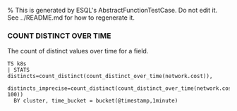 % This is generated by ESQL's AbstractFunctionTestCase. Do not edit it. See ../README.md for how to regenerate it.

### COUNT DISTINCT OVER TIME
The count of distinct values over time for a field.

```esql
TS k8s
| STATS distincts=count_distinct(count_distinct_over_time(network.cost)),
        distincts_imprecise=count_distinct(count_distinct_over_time(network.cost, 100))
  BY cluster, time_bucket = bucket(@timestamp,1minute)
```
